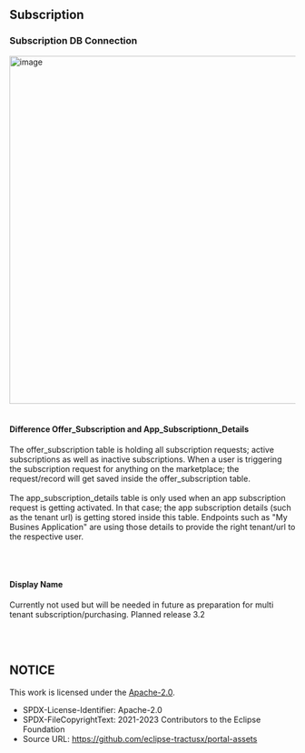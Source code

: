 ## Subscription

### Subscription DB Connection

<img width="612" alt="image" src="https://user-images.githubusercontent.com/94133633/211090678-e3d559fb-d6a5-466c-917b-840329a3d3de.png">

<br>
<br>

#### Difference Offer_Subscription and App_Subscriptionn_Details

The offer_subscription table is holding all subscription requests; active subscriptions as well as inactive subscriptions.
When a user is triggering the subscription request for anything on the marketplace; the request/record will get saved inside the offer_subscription table.  
<br>
The app_subscription_details table is only used when an app subscription request is getting activated. In that case; the app subscription details (such as the tenant url) is getting stored inside this table.
Endpoints such as "My Busines Application" are using those details to provide the right tenant/url to the respective user.

<br>
<br>

#### Display Name

Currently not used but will be needed in future as preparation for multi tenant subscription/purchasing.
Planned release 3.2

<br>
<br>

## NOTICE

This work is licensed under the [Apache-2.0](https://www.apache.org/licenses/LICENSE-2.0).

- SPDX-License-Identifier: Apache-2.0
- SPDX-FileCopyrightText: 2021-2023 Contributors to the Eclipse Foundation
- Source URL: https://github.com/eclipse-tractusx/portal-assets
